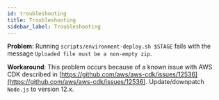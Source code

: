 ```yaml
---
id: troubleshooting
title: Troubleshooting
sidebar_label: Troubleshooting
---
```



**Problem**: Running `scripts/environment-deploy.sh $STAGE` fails with the message `Uploaded file must be a non-empty zip`.

**Workaround**: This problem occurs because of a known issue with AWS CDK described in [https://github.com/aws/aws-cdk/issues/12536](https://github.com/aws/aws-cdk/issues/12536). Update/downpatch `Node.js` to version 12.x.